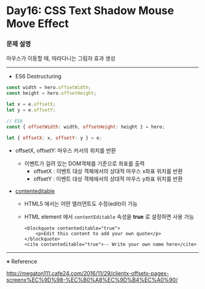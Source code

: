 # Day16: CSS Text Shadow Mouse Move Effect

### 문제 설명

마우스가 이동할 때, 따라다니는 그림자 효과 생성

---

- ES6 Destructuring

```javascript
const width = hero.offsetWidth;
const height = hero.offsetHeight;

let x = e.offsetX;
let y = e.offsetY;

// ES6
const { offsetWidth: width, offsetHeight: height } = hero;

let { offsetX: x, offsetY: y } = e;
```

- offsetX, offsetY: 마우스 커서의 위치를 반환
  - 이벤트가 걸려 있는 DOM객체를 기준으로 좌표를 출력
    - offsetX : 이벤트 대상 객체에서의 상대적 마우스 x좌표 위치를 반환
    - offsetY : 이벤트 대상 객체에서의 상대적 마우스 y좌표 위치를 반환

- [contenteditable](https://developer.mozilla.org/ko/docs/Web/Guide/HTML/Content_Editable)

  - HTML5 에서는 어떤 엘러먼트도 수정(edit)이 가능
  - HTML element 에서 `contentEditable` 속성을 **true** 로 설정하면 사용 가능

    ```
    <blockquote contenteditable="true">
        <p>Edit this content to add your own quote</p>
    </blockquote>
    <cite contenteditable="true">-- Write your own name here</cite>
    ```

---

※ Reference

http://megaton111.cafe24.com/2016/11/29/clientx-offsetx-pagex-screenx%EC%9D%98-%EC%B0%A8%EC%9D%B4%EC%A0%90/
